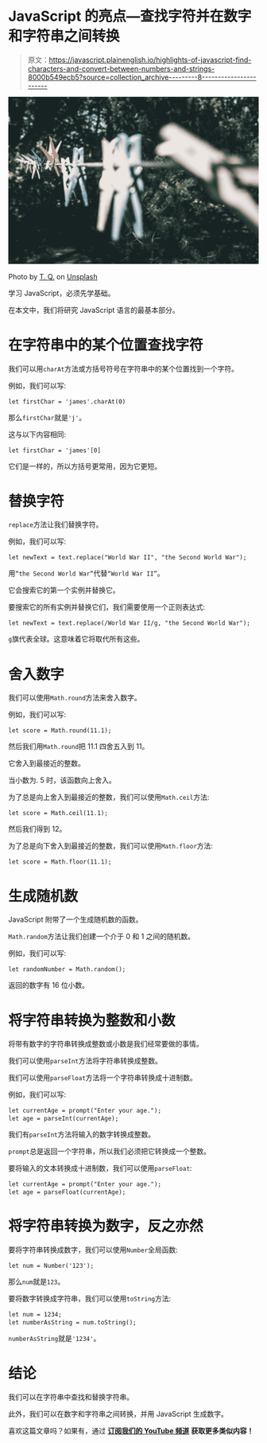 # JavaScript 的亮点—查找字符并在数字和字符串之间转换

> 原文：<https://javascript.plainenglish.io/highlights-of-javascript-find-characters-and-convert-between-numbers-and-strings-8000b549ecb5?source=collection_archive---------8----------------------->

![](img/31bbf5d2593386b2298780ca9179ee3a.png)

Photo by [T. Q.](https://unsplash.com/@tq_photos?utm_source=medium&utm_medium=referral) on [Unsplash](https://unsplash.com?utm_source=medium&utm_medium=referral)

学习 JavaScript，必须先学基础。

在本文中，我们将研究 JavaScript 语言的最基本部分。

# 在字符串中的某个位置查找字符

我们可以用`charAt`方法或方括号符号在字符串中的某个位置找到一个字符。

例如，我们可以写:

```
let firstChar = 'james'.charAt(0)
```

那么`firstChar`就是`'j'`。

这与以下内容相同:

```
let firstChar = 'james'[0]
```

它们是一样的，所以方括号更常用，因为它更短。

# 替换字符

`replace`方法让我们替换字符。

例如，我们可以写:

```
let newText = text.replace("World War II", "the Second World War");
```

用`“the Second World War”`代替`“World War II”`。

它会搜索它的第一个实例并替换它。

要搜索它的所有实例并替换它们，我们需要使用一个正则表达式:

```
let newText = text.replace(/World War II/g, "the Second World War");
```

`g`旗代表全球。这意味着它将取代所有这些。

# 舍入数字

我们可以使用`Math.round`方法来舍入数字。

例如，我们可以写:

```
let score = Math.round(11.1);
```

然后我们用`Math.round`把 11.1 四舍五入到 11。

它舍入到最接近的整数。

当小数为. 5 时，该函数向上舍入。

为了总是向上舍入到最接近的整数，我们可以使用`Math.ceil`方法:

```
let score = Math.ceil(11.1);
```

然后我们得到 12。

为了总是向下舍入到最接近的整数，我们可以使用`Math.floor`方法:

```
let score = Math.floor(11.1);
```

# 生成随机数

JavaScript 附带了一个生成随机数的函数。

`Math.random`方法让我们创建一个介于 0 和 1 之间的随机数。

例如，我们可以写:

```
let randomNumber = Math.random();
```

返回的数字有 16 位小数。

# 将字符串转换为整数和小数

将带有数字的字符串转换成整数或小数是我们经常要做的事情。

我们可以使用`parseInt`方法将字符串转换成整数。

我们可以使用`parseFloat`方法将一个字符串转换成十进制数。

例如，我们可以写:

```
let currentAge = prompt("Enter your age.");
let age = parseInt(currentAge);
```

我们有`parseInt`方法将输入的数字转换成整数。

`prompt`总是返回一个字符串，所以我们必须把它转换成一个整数。

要将输入的文本转换成十进制数，我们可以使用`parseFloat`:

```
let currentAge = prompt("Enter your age.");
let age = parseFloat(currentAge);
```

# 将字符串转换为数字，反之亦然

要将字符串转换成数字，我们可以使用`Number`全局函数:

```
let num = Number('123');
```

那么`num`就是`123`。

要将数字转换成字符串，我们可以使用`toString`方法:

```
let num = 1234;
let numberAsString = num.toString();
```

`numberAsString`就是`'1234'`。

# 结论

我们可以在字符串中查找和替换字符串。

此外，我们可以在数字和字符串之间转换，并用 JavaScript 生成数字。

喜欢这篇文章吗？如果有，通过 [**订阅我们的 YouTube 频道**](https://www.youtube.com/channel/UCtipWUghju290NWcn8jhyAw?sub_confirmation=true) **获取更多类似内容！**